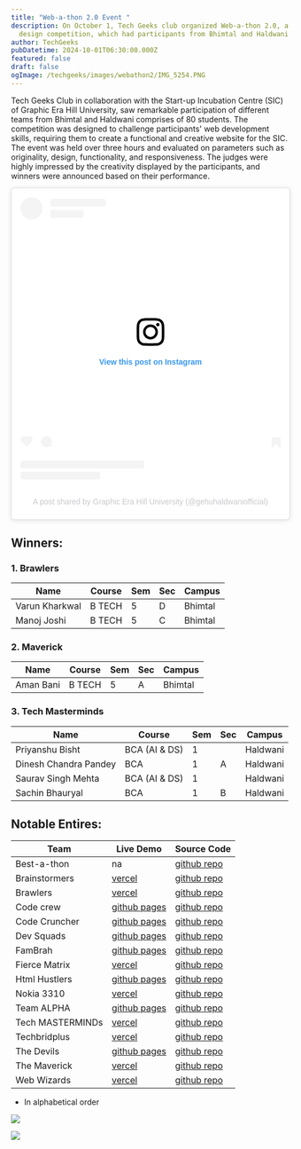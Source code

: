 ```yaml
---
title: "Web-a-thon 2.0 Event "
description: On October 1, Tech Geeks club organized Web-a-thon 2.0, a web
  design competition, which had participants from Bhimtal and Haldwani campuses.
author: TechGeeks
pubDatetime: 2024-10-01T06:30:00.000Z
featured: false
draft: false
ogImage: /techgeeks/images/webathon2/IMG_5254.PNG
---
```


Tech Geeks Club in collaboration with the Start-up Incubation Centre (SIC) of Graphic Era Hill University, saw remarkable participation of different teams from Bhimtal and Haldwani comprises of 80 students. The competition was designed to challenge participants' web development skills, requiring them to create a functional and creative website for the SIC. The event was held over three hours and evaluated on parameters such as originality, design, functionality, and responsiveness. The judges were highly impressed by the creativity displayed by the participants, and winners were announced based on their performance.

<blockquote class="instagram-media" data-instgrm-captioned data-instgrm-permalink="https://www.instagram.com/p/DAlhU2fhZcC/?utm_source=ig_embed&amp;utm_campaign=loading" data-instgrm-version="14" style=" background:#FFF; border:0; border-radius:3px; box-shadow:0 0 1px 0 rgba(0,0,0,0.5),0 1px 10px 0 rgba(0,0,0,0.15); margin: 1px; max-width:540px; min-width:326px; padding:0; width:99.375%; width:-webkit-calc(100% - 2px); width:calc(100% - 2px);"><div style="padding:16px;"> <a href="https://www.instagram.com/p/DAlhU2fhZcC/?utm_source=ig_embed&amp;utm_campaign=loading" style=" background:#FFFFFF; line-height:0; padding:0 0; text-align:center; text-decoration:none; width:100%;" target="_blank"> <div style=" display: flex; flex-direction: row; align-items: center;"> <div style="background-color: #F4F4F4; border-radius: 50%; flex-grow: 0; height: 40px; margin-right: 14px; width: 40px;"></div> <div style="display: flex; flex-direction: column; flex-grow: 1; justify-content: center;"> <div style=" background-color: #F4F4F4; border-radius: 4px; flex-grow: 0; height: 14px; margin-bottom: 6px; width: 100px;"></div> <div style=" background-color: #F4F4F4; border-radius: 4px; flex-grow: 0; height: 14px; width: 60px;"></div></div></div><div style="padding: 19% 0;"></div> <div style="display:block; height:50px; margin:0 auto 12px; width:50px;"><svg width="50px" height="50px" viewBox="0 0 60 60" version="1.1" xmlns="https://www.w3.org/2000/svg" xmlns:xlink="https://www.w3.org/1999/xlink"><g stroke="none" stroke-width="1" fill="none" fill-rule="evenodd"><g transform="translate(-511.000000, -20.000000)" fill="#000000"><g><path d="M556.869,30.41 C554.814,30.41 553.148,32.076 553.148,34.131 C553.148,36.186 554.814,37.852 556.869,37.852 C558.924,37.852 560.59,36.186 560.59,34.131 C560.59,32.076 558.924,30.41 556.869,30.41 M541,60.657 C535.114,60.657 530.342,55.887 530.342,50 C530.342,44.114 535.114,39.342 541,39.342 C546.887,39.342 551.658,44.114 551.658,50 C551.658,55.887 546.887,60.657 541,60.657 M541,33.886 C532.1,33.886 524.886,41.1 524.886,50 C524.886,58.899 532.1,66.113 541,66.113 C549.9,66.113 557.115,58.899 557.115,50 C557.115,41.1 549.9,33.886 541,33.886 M565.378,62.101 C565.244,65.022 564.756,66.606 564.346,67.663 C563.803,69.06 563.154,70.057 562.106,71.106 C561.058,72.155 560.06,72.803 558.662,73.347 C557.607,73.757 556.021,74.244 553.102,74.378 C549.944,74.521 548.997,74.552 541,74.552 C533.003,74.552 532.056,74.521 528.898,74.378 C525.979,74.244 524.393,73.757 523.338,73.347 C521.94,72.803 520.942,72.155 519.894,71.106 C518.846,70.057 518.197,69.06 517.654,67.663 C517.244,66.606 516.755,65.022 516.623,62.101 C516.479,58.943 516.448,57.996 516.448,50 C516.448,42.003 516.479,41.056 516.623,37.899 C516.755,34.978 517.244,33.391 517.654,32.338 C518.197,30.938 518.846,29.942 519.894,28.894 C520.942,27.846 521.94,27.196 523.338,26.654 C524.393,26.244 525.979,25.756 528.898,25.623 C532.057,25.479 533.004,25.448 541,25.448 C548.997,25.448 549.943,25.479 553.102,25.623 C556.021,25.756 557.607,26.244 558.662,26.654 C560.06,27.196 561.058,27.846 562.106,28.894 C563.154,29.942 563.803,30.938 564.346,32.338 C564.756,33.391 565.244,34.978 565.378,37.899 C565.522,41.056 565.552,42.003 565.552,50 C565.552,57.996 565.522,58.943 565.378,62.101 M570.82,37.631 C570.674,34.438 570.167,32.258 569.425,30.349 C568.659,28.377 567.633,26.702 565.965,25.035 C564.297,23.368 562.623,22.342 560.652,21.575 C558.743,20.834 556.562,20.326 553.369,20.18 C550.169,20.033 549.148,20 541,20 C532.853,20 531.831,20.033 528.631,20.18 C525.438,20.326 523.257,20.834 521.349,21.575 C519.376,22.342 517.703,23.368 516.035,25.035 C514.368,26.702 513.342,28.377 512.574,30.349 C511.834,32.258 511.326,34.438 511.181,37.631 C511.035,40.831 511,41.851 511,50 C511,58.147 511.035,59.17 511.181,62.369 C511.326,65.562 511.834,67.743 512.574,69.651 C513.342,71.625 514.368,73.296 516.035,74.965 C517.703,76.634 519.376,77.658 521.349,78.425 C523.257,79.167 525.438,79.673 528.631,79.82 C531.831,79.965 532.853,80.001 541,80.001 C549.148,80.001 550.169,79.965 553.369,79.82 C556.562,79.673 558.743,79.167 560.652,78.425 C562.623,77.658 564.297,76.634 565.965,74.965 C567.633,73.296 568.659,71.625 569.425,69.651 C570.167,67.743 570.674,65.562 570.82,62.369 C570.966,59.17 571,58.147 571,50 C571,41.851 570.966,40.831 570.82,37.631"></path></g></g></g></svg></div><div style="padding-top: 8px;"> <div style=" color:#3897f0; font-family:Arial,sans-serif; font-size:14px; font-style:normal; font-weight:550; line-height:18px;">View this post on Instagram</div></div><div style="padding: 12.5% 0;"></div> <div style="display: flex; flex-direction: row; margin-bottom: 14px; align-items: center;"><div> <div style="background-color: #F4F4F4; border-radius: 50%; height: 12.5px; width: 12.5px; transform: translateX(0px) translateY(7px);"></div> <div style="background-color: #F4F4F4; height: 12.5px; transform: rotate(-45deg) translateX(3px) translateY(1px); width: 12.5px; flex-grow: 0; margin-right: 14px; margin-left: 2px;"></div> <div style="background-color: #F4F4F4; border-radius: 50%; height: 12.5px; width: 12.5px; transform: translateX(9px) translateY(-18px);"></div></div><div style="margin-left: 8px;"> <div style=" background-color: #F4F4F4; border-radius: 50%; flex-grow: 0; height: 20px; width: 20px;"></div> <div style=" width: 0; height: 0; border-top: 2px solid transparent; border-left: 6px solid #f4f4f4; border-bottom: 2px solid transparent; transform: translateX(16px) translateY(-4px) rotate(30deg)"></div></div><div style="margin-left: auto;"> <div style=" width: 0px; border-top: 8px solid #F4F4F4; border-right: 8px solid transparent; transform: translateY(16px);"></div> <div style=" background-color: #F4F4F4; flex-grow: 0; height: 12px; width: 16px; transform: translateY(-4px);"></div> <div style=" width: 0; height: 0; border-top: 8px solid #F4F4F4; border-left: 8px solid transparent; transform: translateY(-4px) translateX(8px);"></div></div></div> <div style="display: flex; flex-direction: column; flex-grow: 1; justify-content: center; margin-bottom: 24px;"> <div style=" background-color: #F4F4F4; border-radius: 4px; flex-grow: 0; height: 14px; margin-bottom: 6px; width: 224px;"></div> <div style=" background-color: #F4F4F4; border-radius: 4px; flex-grow: 0; height: 14px; width: 144px;"></div></div></a><p style=" color:#c9c8cd; font-family:Arial,sans-serif; font-size:14px; line-height:17px; margin-bottom:0; margin-top:8px; overflow:hidden; padding:8px 0 7px; text-align:center; text-overflow:ellipsis; white-space:nowrap;"><a href="https://www.instagram.com/p/DAlhU2fhZcC/?utm_source=ig_embed&amp;utm_campaign=loading" style=" color:#c9c8cd; font-family:Arial,sans-serif; font-size:14px; font-style:normal; font-weight:normal; line-height:17px; text-decoration:none;" target="_blank">A post shared by Graphic Era Hill University (@gehuhaldwaniofficial)</a></p></div></blockquote>
<script async src="//www.instagram.com/embed.js"></script>

## Winners:

### 1\. Brawlers

| Name           | Course | Sem | Sec | Campus  |
| -------------- | ------ | --- | --- | ------- |
| Varun Kharkwal | B TECH | 5   | D   | Bhimtal |
| Manoj Joshi    | B TECH | 5   | C   | Bhimtal |

### 2\. ⁠Maverick

| Name      | Course | Sem | Sec | Campus  |
| --------- | ------ | --- | --- | ------- |
| Aman Bani | B TECH | 5   | A   | Bhimtal |

### 3\. ⁠Tech Masterminds

| Name                  | Course        | Sem | Sec | Campus   |
| --------------------- | ------------- | --- | --- | -------- |
| Priyanshu Bisht       | BCA (AI & DS) | 1   |     | Haldwani |
| Dinesh Chandra Pandey | BCA           | 1   | A   | Haldwani |
| Saurav Singh Mehta    | BCA (AI & DS) | 1   |     | Haldwani |
| Sachin Bhauryal       | BCA           | 1   | B   | Haldwani |

## Notable Entires:

| Team             | Live Demo                                                                | Source Code                                                               |
| ---------------- | ------------------------------------------------------------------------ | ------------------------------------------------------------------------- |
| Best-a-thon      | na                                                                       | [github repo](https://github.com/techgeeksgehu/webathon2-bestathon)       |
| Brainstormers    | [vercel](https://webathon2-brainstormers.vercel.app/)                    | [github repo](https://github.com/techgeeksgehu/webathon2-brainstormers)   |
| Brawlers         | [vercel](https://webathon2-brawlers.vercel.app/)                         | [github repo](https://github.com/techgeeksgehu/webathon2-brawlers)        |
| Code crew        | [github pages](https://techgeeksgehu.github.io/webathon2-codecrew/)      | [github repo](https://github.com/techgeeksgehu/webathon2-codecrew)        |
| Code Cruncher    | [github pages](https://techgeeksgehu.github.io/webathon2-codecrunchers/) | [github repo](https://github.com/techgeeksgehu/webathon2-codecrunchers)   |
| Dev Squads       | [github pages](https://techgeeksgehu.github.io/webathon2-devsquads/)     | [github repo](https://github.com/techgeeksgehu/webathon2-devsquads)       |
| FamBrah          | [github pages](https://techgeeksgehu.github.io/webathon2-fambrah/)       | [github repo](https://github.com/techgeeksgehu/webathon2-fambrah)         |
| Fierce Matrix    | [vercel](https://webathon2-fiercematrix.vercel.app/)                     | [github repo](https://github.com/techgeeksgehu/webathon2-fiercematrix)    |
| Html Hustlers    | [github pages](https://king-carter.github.io/sic/)                       | [github repo](https://github.com/techgeeksgehu/webathon2-htmlhustlers)    |
| Nokia 3310       | [vercel](https://webathon2-nokia3310.vercel.app/)                        | [github repo](https://github.com/techgeeksgehu/webathon2-nokia3310)       |
| Team ALPHA       | [github pages](https://techgeeksgehu.github.io/webathon2-teamalpha/)     | [github repo](https://github.com/techgeeksgehu/webathon2-teamalpha)       |
| Tech MASTERMINDs | [vercel](https://sic-hld-webathon.vercel.app/)                           | [github repo](https://github.com/techgeeksgehu/webathon2-techmasterminds) |
| Techbridplus     | [vercel](https://webethon2-techbridplus.vercel.app/)                     | [github repo](https://github.com/techgeeksgehu/webethon2-techbridplus)    |
| The Devils       | [github pages](https://techgeeksgehu.github.io/webathon2-thedevils/)     | [github repo](https://github.com/techgeeksgehu/webathon2-thedevils)       |
| The Maverick     | [vercel](https://webathon2-maverick.vercel.app/)                         | [github repo](https://github.com/techgeeksgehu/webathon2-maverick)        |
| Web Wizards      | [vercel](https://webathon2-webwizards.vercel.app/)                       | [github repo](https://github.com/techgeeksgehu/webathon2-webwizards)      |

- In alphabetical order

![](/techgeeks/images/webathon2/IMG_5255.PNG)

![](/techgeeks/images/webathon2/IMG_5258.PNG)

